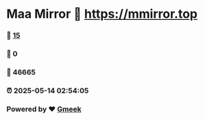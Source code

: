 # Maa Mirror :link: https://mmirror.top 
### :page_facing_up: [15](https://mmirror.top/tag.html) 
### :speech_balloon: 0 
### :hibiscus: 46665 
### :alarm_clock: 2025-05-14 02:54:05 
### Powered by :heart: [Gmeek](https://github.com/Meekdai/Gmeek)

